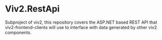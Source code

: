 # Viv2.RestApi
Subproject of viv2, this repository covers the ASP.NET based REST API that viv2-frontend-clients will use to interface with data generated by other viv2 components.
